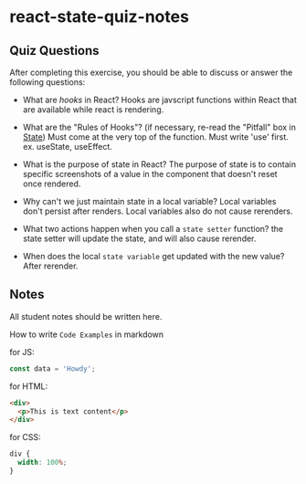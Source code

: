 # react-state-quiz-notes

## Quiz Questions

After completing this exercise, you should be able to discuss or answer the following questions:

- What are _hooks_ in React?
  Hooks are javscript functions within React that are available while react is rendering.

- What are the "Rules of Hooks"? (if necessary, re-read the "Pitfall" box in [State](https://react.dev/learn/state-a-components-memory))
  Must come at the very top of the function. Must write 'use' first. ex. useState, useEffect.

- What is the purpose of state in React?
  The purpose of state is to contain specific screenshots of a value in the component that doesn't reset once rendered.

- Why can't we just maintain state in a local variable?
  Local variables don't persist after renders. Local variables also do not cause rerenders.

- What two actions happen when you call a `state setter` function?
  the state setter will update the state, and will also cause rerender.

- When does the local `state variable` get updated with the new value?
  After rerender.

## Notes

All student notes should be written here.

How to write `Code Examples` in markdown

for JS:

```javascript
const data = 'Howdy';
```

for HTML:

```html
<div>
  <p>This is text content</p>
</div>
```

for CSS:

```css
div {
  width: 100%;
}
```
